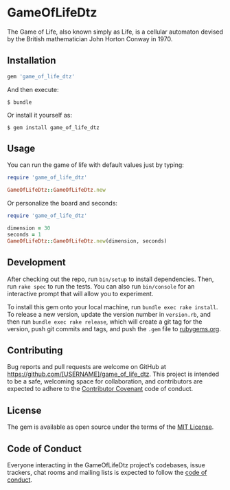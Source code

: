# GameOfLifeDtz

The Game of Life, also known simply as Life, is a cellular automaton devised by the British mathematician John Horton Conway in 1970.

## Installation

```ruby
gem 'game_of_life_dtz'
```

And then execute:

    $ bundle

Or install it yourself as:

    $ gem install game_of_life_dtz

## Usage
You can run the game of life with default values ​​just by typing:

```ruby
require 'game_of_life_dtz'

GameOfLifeDtz::GameOfLifeDtz.new
```
Or personalize the board and seconds:

```ruby
require 'game_of_life_dtz'

dimension = 30
seconds = 1
GameOfLifeDtz::GameOfLifeDtz.new(dimension, seconds)
```

## Development

After checking out the repo, run `bin/setup` to install dependencies. Then, run `rake spec` to run the tests. You can also run `bin/console` for an interactive prompt that will allow you to experiment.

To install this gem onto your local machine, run `bundle exec rake install`. To release a new version, update the version number in `version.rb`, and then run `bundle exec rake release`, which will create a git tag for the version, push git commits and tags, and push the `.gem` file to [rubygems.org](https://rubygems.org).

## Contributing

Bug reports and pull requests are welcome on GitHub at https://github.com/[USERNAME]/game_of_life_dtz. This project is intended to be a safe, welcoming space for collaboration, and contributors are expected to adhere to the [Contributor Covenant](http://contributor-covenant.org) code of conduct.

## License

The gem is available as open source under the terms of the [MIT License](https://opensource.org/licenses/MIT).

## Code of Conduct

Everyone interacting in the GameOfLifeDtz project’s codebases, issue trackers, chat rooms and mailing lists is expected to follow the [code of conduct](https://github.com/[USERNAME]/game_of_life_dtz/blob/master/CODE_OF_CONDUCT.md).
